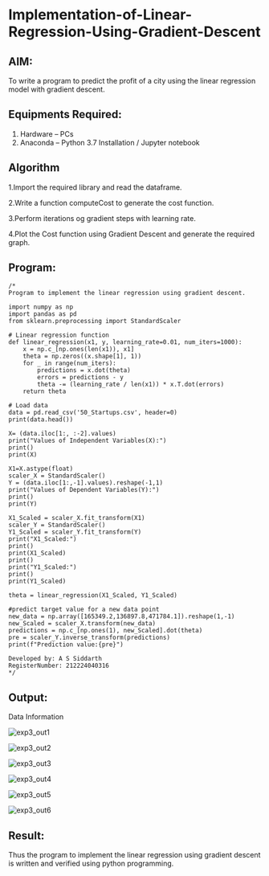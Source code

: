 # Implementation-of-Linear-Regression-Using-Gradient-Descent

## AIM:
To write a program to predict the profit of a city using the linear regression model with gradient descent.

## Equipments Required:
1. Hardware – PCs
2. Anaconda – Python 3.7 Installation / Jupyter notebook

## Algorithm
1.Import the required library and read the dataframe.

2.Write a function computeCost to generate the cost function.

3.Perform iterations og gradient steps with learning rate.

4.Plot the Cost function using Gradient Descent and generate the required graph.


## Program:
```
/*
Program to implement the linear regression using gradient descent.

import numpy as np
import pandas as pd
from sklearn.preprocessing import StandardScaler

# Linear regression function
def linear_regression(x1, y, learning_rate=0.01, num_iters=1000):
    x = np.c_[np.ones(len(x1)), x1]  
    theta = np.zeros((x.shape[1], 1)) 
    for _ in range(num_iters):
        predictions = x.dot(theta)
        errors = predictions - y
        theta -= (learning_rate / len(x1)) * x.T.dot(errors)
    return theta

# Load data
data = pd.read_csv('50_Startups.csv', header=0)  
print(data.head())

X= (data.iloc[1:, :-2].values)
print("Values of Independent Variables(X):")
print()
print(X)

X1=X.astype(float)
scaler_X = StandardScaler()
Y = (data.iloc[1:,-1].values).reshape(-1,1)
print("Values of Dependent Variables(Y):")
print()
print(Y)

X1_Scaled = scaler_X.fit_transform(X1)
scaler_Y = StandardScaler()
Y1_Scaled = scaler_Y.fit_transform(Y)
print("X1_Scaled:")
print()
print(X1_Scaled)
print()
print("Y1_Scaled:")
print()
print(Y1_Scaled)

theta = linear_regression(X1_Scaled, Y1_Scaled)

#predict target value for a new data point
new_data = np.array([165349.2,136897.8,471784.1]).reshape(1,-1)
new_Scaled = scaler_X.transform(new_data)
predictions = np.c_[np.ones(1), new_Scaled].dot(theta)
pre = scaler_Y.inverse_transform(predictions)
print(f"Prediction value:{pre}")

Developed by: A S Siddarth
RegisterNumber: 212224040316 
*/
```

## Output:

Data Information

![exp3_out1](https://github.com/user-attachments/assets/048fbbbf-bb15-4933-8b14-8c3692389b53)

![exp3_out2](https://github.com/user-attachments/assets/04d81fdd-985f-4ef9-8414-86f0062713c8)

![exp3_out3](https://github.com/user-attachments/assets/a3368cc4-1fd2-4bb6-93a2-1225192e4012)

![exp3_out4](https://github.com/user-attachments/assets/9ff69a49-917a-4bd1-8bf4-582d69929620)

![exp3_out5](https://github.com/user-attachments/assets/1a9db2bc-db5e-490b-aa7e-ff3ae4abd5fc)

![exp3_out6](https://github.com/user-attachments/assets/a5facab9-5b90-4acd-88ee-2330b339e473)


## Result:
Thus the program to implement the linear regression using gradient descent is written and verified using python programming.

